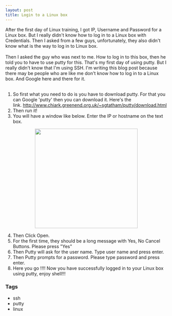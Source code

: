 ```yaml
---
layout: post
title: Login to a Linux box
---
```


<div dir="ltr" style="text-align: left;" trbidi="on">After the first day of Linux training, I got IP, Username and Password for a Linux box. But I really didn't know how to&nbsp;log in&nbsp;to a Linux box with Credentials. Then I asked from a few guys, unfortunately, they also didn't know what is the way to&nbsp;log in&nbsp;to Linux box.<br /><div><br /></div><div>Then I asked the guy who was next to me. How to&nbsp;log in&nbsp;to this box, then he told you to have to use putty for this. That's my first day of using putty. But I really didn't know that I'm using SSH. I'm writing this blog post because there may be people who are like me don't know how to log in to a Linux box. And&nbsp;Google&nbsp;here and there for it.</div><div><br /></div><div><ol><li>So first what you need to do is you have to download putty. For that you can&nbsp;Google&nbsp;'putty' then you can download it. Here's the link.&nbsp;<a href="http://www.chiark.greenend.org.uk/~sgtatham/putty/download.html">http://www.chiark.greenend.org.uk/~sgtatham/putty/download.html</a></li><li>Then run it!</li><li>You will have a window like below. Enter the IP or&nbsp;hostname&nbsp;on the text box.</li></ol><div class="separator" style="clear: both; text-align: center;"><a href="http://www.unixwiz.net/images/putty-openssh-3.gif" imageanchor="1" style="margin-left: 1em; margin-right: 1em;"><img border="0" src="https://www.unixwiz.net/images/putty-openssh-3.gif" height="310" width="320"></a></div><div><ol start="4"><li>Then Click Open.</li><li>For the first time, they should be a long message with Yes, No Cancel Buttons. Please press "Yes"</li><li>Then Putty will ask for the user name. Type user name and press enter.</li><li>Then Putty prompts for a password. Please type password and press enter.</li><li>Here you go !!!! Now you have&nbsp;successfully logged in to your Linux box using putty, enjoy shell!!!&nbsp;</li></ol></div></div></div>

### Tags

- ssh
- putty
- linux
